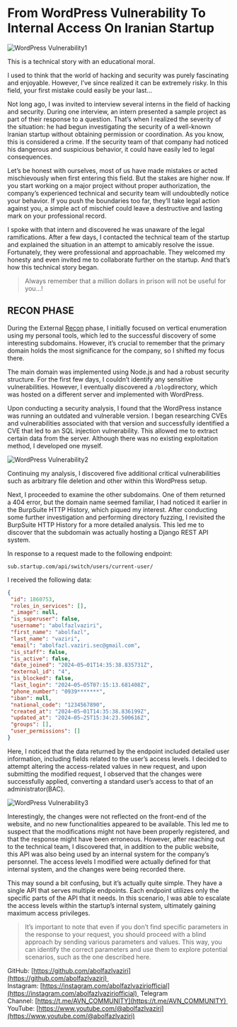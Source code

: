 # From WordPress Vulnerability To Internal Access On Iranian Startup

![WordPress Vulnerability1](https://github.com/user-attachments/assets/59728db2-53d9-49bd-971d-4ade8560cf02)

This is a technical story with an educational moral.

I used to think that the world of hacking and security was purely fascinating and enjoyable. However, I’ve since realized it can be extremely risky. In this field, your first mistake could easily be your last…

Not long ago, I was invited to interview several interns in the field of hacking and security. During one interview, an intern presented a sample project as part of their response to a question. That’s when I realized the severity of the situation: he had begun investigating the security of a well-known Iranian startup without obtaining permission or coordination. As you know, this is considered a crime. If the security team of that company had noticed his dangerous and suspicious behavior, it could have easily led to legal consequences.

Let’s be honest with ourselves, most of us have made mistakes or acted mischievously when first entering this field. But the stakes are higher now. If you start working on a major project without proper authorization, the company’s experienced technical and security team will undoubtedly notice your behavior. If you push the boundaries too far, they’ll take legal action against you, a simple act of mischief could leave a destructive and lasting mark on your professional record.

I spoke with that intern and discovered he was unaware of the legal ramifications. After a few days, I contacted the technical team of the startup and explained the situation in an attempt to amicably resolve the issue. Fortunately, they were professional and approachable. They welcomed my honesty and even invited me to collaborate further on the startup. And that’s how this technical story began.

> Always remember that a million dollars in prison will not be useful for you…!

## RECON PHASE
During the External [Recon](https://medium.com/@abolfazl.vaziri/recon-reconnaissance-c6e978e07387) phase, I initially focused on vertical enumeration using my personal tools, which led to the successful discovery of some interesting subdomains. However, it’s crucial to remember that the primary domain holds the most significance for the company, so I shifted my focus there.

The main domain was implemented using Node.js and had a robust security structure. For the first few days, I couldn’t identify any sensitive vulnerabilities. However, I eventually discovered a `/blog`directory, which was hosted on a different server and implemented with WordPress.

Upon conducting a security analysis, I found that the WordPress instance was running an outdated and vulnerable version. I began researching CVEs and vulnerabilities associated with that version and successfully identified a CVE that led to an SQL injection vulnerability. This allowed me to extract certain data from the server. Although there was no existing exploitation method, I developed one myself.

![WordPress Vulnerability2](https://github.com/user-attachments/assets/63a6e9f5-d6e9-48a1-b9da-938cc1e54752)

Continuing my analysis, I discovered five additional critical vulnerabilities such as arbitrary file deletion and other within this WordPress setup.

Next, I proceeded to examine the other subdomains. One of them returned a 404 error, but the domain name seemed familiar, I had noticed it earlier in the BurpSuite HTTP History, which piqued my interest. After conducting some further investigation and performing directory fuzzing, I revisited the BurpSuite HTTP History for a more detailed analysis. This led me to discover that the subdomain was actually hosting a Django REST API system.

In response to a request made to the following endpoint:
```
sub.startup.com/api/switch/users/current-user/
```

I received the following data:
```json
{
 "id": 1860753,
 "roles_in_services": [],
 "_image": null,
 "is_superuser": false,
 "username": "abolfazlvaziri",
 "first_name": "abolfazl",
 "last_name": "vaziri",
 "email": "abolfazl.vaziri.sec@gmail.com",
 "is_staff": false,
 "is_active": false,
 "date_joined": "2024–05–01T14:35:38.835731Z",
 "external_id": "4",
 "is_blocked": false,
 "last_login": "2024–05–05T07:15:13.681408Z",
 "phone_number": "0939*******",
 "iban": null,
 "national_code": "1234567890",
 "created_at": "2024–05–01T14:35:38.836199Z",
 "updated_at": "2024–05–25T15:34:23.500616Z",
 "groups": [],
 "user_permissions": []
}
```

Here, I noticed that the data returned by the endpoint included detailed user information, including fields related to the user’s access levels. I decided to attempt altering the access-related values in new request, and upon submitting the modified request, I observed that the changes were successfully applied, converting a standard user’s access to that of an administrator(BAC).

![WordPress Vulnerability3](https://github.com/user-attachments/assets/8f27d543-2589-4f0d-b933-44c4f5d623cf)

Interestingly, the changes were not reflected on the front-end of the website, and no new functionalities appeared to be available. This led me to suspect that the modifications might not have been properly registered, and that the response might have been erroneous. However, after reaching out to the technical team, I discovered that, in addition to the public website, this API was also being used by an internal system for the company’s personnel. The access levels I modified were actually defined for that internal system, and the changes were being recorded there.

This may sound a bit confusing, but it’s actually quite simple. They have a single API that serves multiple endpoints. Each endpoint utilizes only the specific parts of the API that it needs. In this scenario, I was able to escalate the access levels within the startup’s internal system, ultimately gaining maximum access privileges.

> It’s important to note that even if you don’t find specific parameters in the response to your request, you should proceed with a blind approach by sending various parameters and values. This way, you can identify the correct parameters and use them to explore potential scenarios, such as the one described here.

GitHub: [https://github.com/abolfazlvaziri](https://github.com/abolfazlvaziri) 
Instagram: [https://instagram.com/abolfazlvaziriofficial](https://instagram.com/abolfazlvaziriofficial) 
Telegram Channel: [https://t.me/AVN_COMMUNITY](https://t.me/AVN_COMMUNITY) 
YouTube: [https://www.youtube.com/@abolfazlvaziri](https://www.youtube.com/@abolfazlvaziri)
